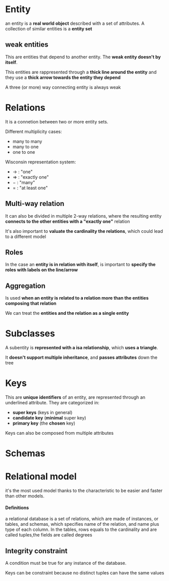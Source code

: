 # Entity
an entity is a **real world object** described with a set of attributes. A collection of similar entities is a **entity set**

## weak entities
This are entities that depend to another entity. The **weak entity doesn't by itself**.

This entities are rappresented through a **thick line around the entity** and they use a **thick arrow towards the entity they depend**

A three (or more) way connecting entity is always weak

# Relations
It is a connetion between two or more entity sets. 

Different multiplicity cases:
- many to many
- many to one
- one to one
 
Wisconsin representation system:
- $\rightarrow$ :  "one"
- $\Rightarrow$ : "exactly one"
- $-$ : "many" 
- $=$ : "at least one"

## Multi-way relation

It can also be divided in multiple 2-way relations, where the resulting entity **connects to the other entities with a "exactly one"** relation

It's also important to **valuate the cardinality the relations**, which could lead to a different model

## Roles
In the case an **entity is in relation with itself**, is important to **specify the roles with labels on the line/arrow**

## Aggregation
Is used **when an entity is related to a relation more than the entities composing that relation**

We can treat the **entities and the relation as a single entity**

# Subclasses
A subentity is **represented with a isa relationship**, which **uses a triangle**. 

It **doesn't support multiple inheritance**, and **passes attributes** down the tree

# Keys
This are **unique identifiers** of an entity, are represented through an underlined attribute. They are categorized in:
- **super keys** (keys in general)
- **candidate key** (**minimal** super key)
- **primary key** (the **chosen** key)

Keys can also be composed from multiple attributes

# Schemas


# Relational model
it's the most used model thanks to the characteristic to be easier and faster than other models.

#### Definitions
a relational database is a set of relations, which are made of instances, or tables, and schemas, which specifies name of the relation, and name plus type of each column. In the tables, rows equals to the cardinality and are called tuples,the fields are called degrees

## Integrity constraint
A condition must be true for any instance of the database.

Keys can be constraint because no distinct tuples can have the same values